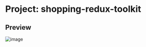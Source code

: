 # Project: shopping-redux-toolkit

## Preview
![image](https://github.com/mtrong100/shopping-redux-toolkit/assets/94778246/50543c2f-9b51-49f8-885f-97cf88fd41de)

